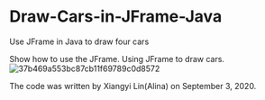 # Draw-Cars-in-JFrame-Java
Use JFrame in Java to draw four cars

Show how to use the JFrame.
Using JFrame to draw cars.
![37b469a553bc87cb11f69789c0d8572](https://user-images.githubusercontent.com/75402059/182930317-bbeca9eb-54e1-4d0f-9061-75844ab6bd00.png)

The code was written by Xiangyi Lin(Alina) on September 3, 2020.
